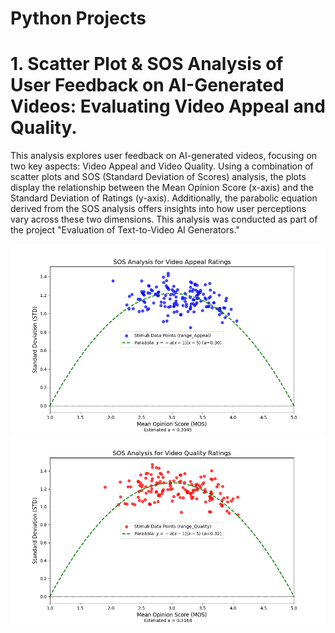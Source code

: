 # Python Projects

# 1. Scatter Plot & SOS Analysis of User Feedback on AI-Generated Videos: Evaluating Video Appeal and Quality.

This analysis explores user feedback on AI-generated videos, focusing on two key aspects: Video Appeal and Video Quality. Using a combination of scatter plots and SOS (Standard Deviation of Scores) analysis, the plots display the relationship between the Mean Opinion Score (x-axis) and the Standard Deviation of Ratings (y-axis). Additionally, the parabolic equation derived from the SOS analysis offers insights into how user perceptions vary across these two dimensions. This analysis was conducted as part of the project "Evaluation of Text-to-Video AI Generators."

![SOS Analysis for Appeal](https://github.com/nolo5991/Python-Projects/blob/main/SOS-Analysis%20%26%20Scatter%20Plot/SOS-Appeal.png)
![SOS Analysis for Quality](https://github.com/nolo5991/Python-Projects/blob/main/SOS-Analysis%20%26%20Scatter%20Plot/SOS-Quality.png)
